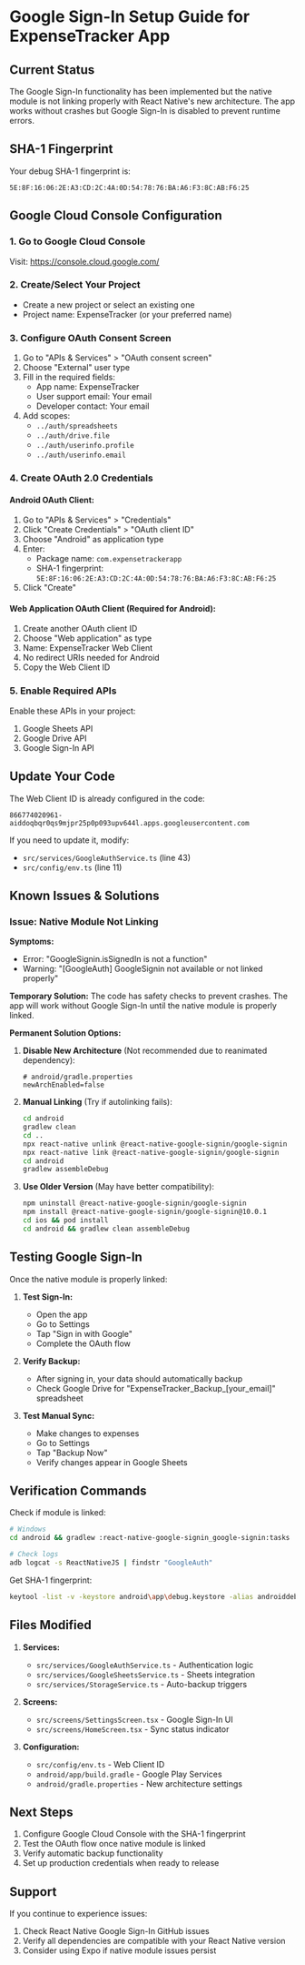 # Google Sign-In Setup Guide for ExpenseTracker App

## Current Status
The Google Sign-In functionality has been implemented but the native module is not linking properly with React Native's new architecture. The app works without crashes but Google Sign-In is disabled to prevent runtime errors.

## SHA-1 Fingerprint
Your debug SHA-1 fingerprint is:
```
5E:8F:16:06:2E:A3:CD:2C:4A:0D:54:78:76:BA:A6:F3:8C:AB:F6:25
```

## Google Cloud Console Configuration

### 1. Go to Google Cloud Console
Visit: https://console.cloud.google.com/

### 2. Create/Select Your Project
- Create a new project or select an existing one
- Project name: ExpenseTracker (or your preferred name)

### 3. Configure OAuth Consent Screen
1. Go to "APIs & Services" > "OAuth consent screen"
2. Choose "External" user type
3. Fill in the required fields:
   - App name: ExpenseTracker
   - User support email: Your email
   - Developer contact: Your email
4. Add scopes:
   - `../auth/spreadsheets`
   - `../auth/drive.file`
   - `../auth/userinfo.profile`
   - `../auth/userinfo.email`

### 4. Create OAuth 2.0 Credentials

#### Android OAuth Client:
1. Go to "APIs & Services" > "Credentials"
2. Click "Create Credentials" > "OAuth client ID"
3. Choose "Android" as application type
4. Enter:
   - Package name: `com.expensetrackerapp`
   - SHA-1 fingerprint: `5E:8F:16:06:2E:A3:CD:2C:4A:0D:54:78:76:BA:A6:F3:8C:AB:F6:25`
5. Click "Create"

#### Web Application OAuth Client (Required for Android):
1. Create another OAuth client ID
2. Choose "Web application" as type
3. Name: ExpenseTracker Web Client
4. No redirect URIs needed for Android
5. Copy the Web Client ID

### 5. Enable Required APIs
Enable these APIs in your project:
1. Google Sheets API
2. Google Drive API
3. Google Sign-In API

## Update Your Code

The Web Client ID is already configured in the code:
```
866774020961-aiddoqbqr0qs9mjpr25p0p093upv644l.apps.googleusercontent.com
```

If you need to update it, modify:
- `src/services/GoogleAuthService.ts` (line 43)
- `src/config/env.ts` (line 11)

## Known Issues & Solutions

### Issue: Native Module Not Linking
**Symptoms:**
- Error: "GoogleSignin.isSignedIn is not a function"
- Warning: "[GoogleAuth] GoogleSignin not available or not linked properly"

**Temporary Solution:**
The code has safety checks to prevent crashes. The app will work without Google Sign-In until the native module is properly linked.

**Permanent Solution Options:**

1. **Disable New Architecture** (Not recommended due to reanimated dependency):
   ```
   # android/gradle.properties
   newArchEnabled=false
   ```

2. **Manual Linking** (Try if autolinking fails):
   ```bash
   cd android
   gradlew clean
   cd ..
   npx react-native unlink @react-native-google-signin/google-signin
   npx react-native link @react-native-google-signin/google-signin
   cd android
   gradlew assembleDebug
   ```

3. **Use Older Version** (May have better compatibility):
   ```bash
   npm uninstall @react-native-google-signin/google-signin
   npm install @react-native-google-signin/google-signin@10.0.1
   cd ios && pod install
   cd android && gradlew clean assembleDebug
   ```

## Testing Google Sign-In

Once the native module is properly linked:

1. **Test Sign-In:**
   - Open the app
   - Go to Settings
   - Tap "Sign in with Google"
   - Complete the OAuth flow

2. **Verify Backup:**
   - After signing in, your data should automatically backup
   - Check Google Drive for "ExpenseTracker_Backup_[your_email]" spreadsheet

3. **Test Manual Sync:**
   - Make changes to expenses
   - Go to Settings
   - Tap "Backup Now"
   - Verify changes appear in Google Sheets

## Verification Commands

Check if module is linked:
```bash
# Windows
cd android && gradlew :react-native-google-signin_google-signin:tasks

# Check logs
adb logcat -s ReactNativeJS | findstr "GoogleAuth"
```

Get SHA-1 fingerprint:
```bash
keytool -list -v -keystore android\app\debug.keystore -alias androiddebugkey -storepass android -keypass android
```

## Files Modified

1. **Services:**
   - `src/services/GoogleAuthService.ts` - Authentication logic
   - `src/services/GoogleSheetsService.ts` - Sheets integration
   - `src/services/StorageService.ts` - Auto-backup triggers

2. **Screens:**
   - `src/screens/SettingsScreen.tsx` - Google Sign-In UI
   - `src/screens/HomeScreen.tsx` - Sync status indicator

3. **Configuration:**
   - `src/config/env.ts` - Web Client ID
   - `android/app/build.gradle` - Google Play Services
   - `android/gradle.properties` - New architecture settings

## Next Steps

1. Configure Google Cloud Console with the SHA-1 fingerprint
2. Test the OAuth flow once native module is linked
3. Verify automatic backup functionality
4. Set up production credentials when ready to release

## Support

If you continue to experience issues:
1. Check React Native Google Sign-In GitHub issues
2. Verify all dependencies are compatible with your React Native version
3. Consider using Expo if native module issues persist